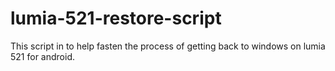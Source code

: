 # lumia-521-restore-script
This script in to help fasten the process of getting back to windows on lumia 521 for android.
